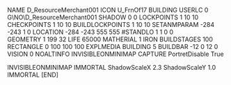 NAME  D_ResourceMerchant001
ICON U_FrnOf17
BUILDING
USERLC 0 G\NO\D_ResourceMerchant001  SHADOW 0 0
LOCKPOINTS       1 10 10
CHECKPOINTS      1 10 10
BUILDLOCKPOINTS  1 10 10
SETANMPARAM -284 -243 1 0
LOCATION -284 -243 555 555
#STANDLO    1 1 0 0     
GEOMETRY 1 199 32
LIFE     65000
MATHERIAL 1 IRON
BUILDSTAGES 100
RECTANGLE    0 100 100 100
EXPLMEDIA BUILDING 5
BUILDBAR -12 0 12 0
VISION 0
NOALTINFO
INVISIBLEONMINIMAP
CAPTURE
PortretDisable True

INVISIBLEONMINIMAP
IMMORTAL
ShadowScaleX 2.3
ShadowScaleY 1.0
IMMORTAL
[END]
